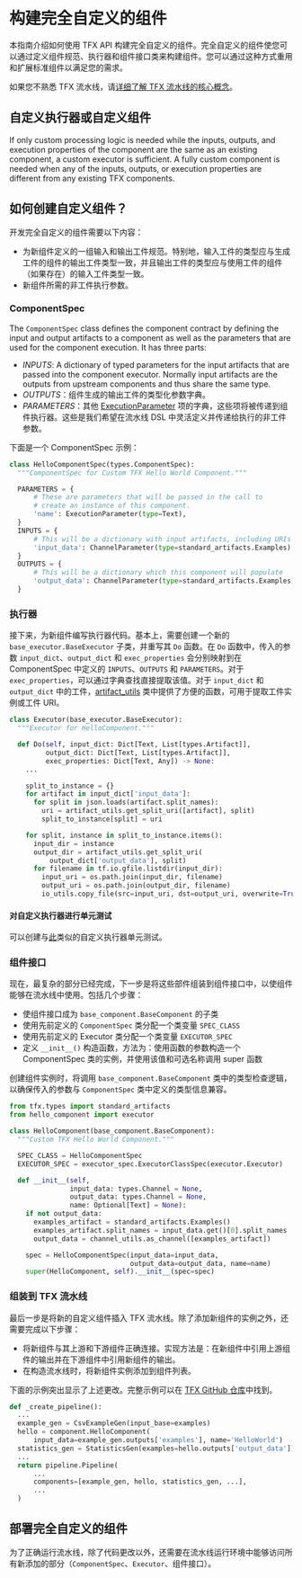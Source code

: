 # 构建完全自定义的组件

本指南介绍如何使用 TFX API 构建完全自定义的组件。完全自定义的组件使您可以通过定义组件规范、执行器和组件接口类来构建组件。您可以通过这种方式重用和扩展标准组件以满足您的需求。

如果您不熟悉 TFX 流水线，请[详细了解 TFX 流水线的核心概念](understanding_tfx_pipelines)。

## 自定义执行器或自定义组件

If only custom processing logic is needed while the inputs, outputs, and execution properties of the component are the same as an existing component, a custom executor is sufficient. A fully custom component is needed when any of the inputs, outputs, or execution properties are different from any existing TFX components.

## 如何创建自定义组件？

开发完全自定义的组件需要以下内容：

- 为新组件定义的一组输入和输出工件规范。特别地，输入工件的类型应与生成工件的组件的输出工件类型一致，并且输出工件的类型应与使用工件的组件（如果存在）的输入工件类型一致。
- 新组件所需的非工件执行参数。

### ComponentSpec

The `ComponentSpec` class defines the component contract by defining the input and output artifacts to a component as well as the parameters that are used for the component execution. It has three parts:

- *INPUTS*: A dictionary of typed parameters for the input artifacts that are passed into the component executor. Normally input artifacts are the outputs from upstream components and thus share the same type.
- *OUTPUTS*：组件生成的输出工件的类型化参数字典。
- *PARAMETERS*：其他 [ExecutionParameter](https://github.com/tensorflow/tfx/blob/54aa6fbec6bffafa8352fe51b11251b1e44a2bf1/tfx/types/component_spec.py#L274) 项的字典，这些项将被传递到组件执行器。这些是我们希望在流水线 DSL 中灵活定义并传递给执行的非工件参数。

下面是一个 ComponentSpec 示例：

```python
class HelloComponentSpec(types.ComponentSpec):
  """ComponentSpec for Custom TFX Hello World Component."""

  PARAMETERS = {
      # These are parameters that will be passed in the call to
      # create an instance of this component.
      'name': ExecutionParameter(type=Text),
  }
  INPUTS = {
      # This will be a dictionary with input artifacts, including URIs
      'input_data': ChannelParameter(type=standard_artifacts.Examples),
  }
  OUTPUTS = {
      # This will be a dictionary which this component will populate
      'output_data': ChannelParameter(type=standard_artifacts.Examples),
  }
```

### 执行器

接下来，为新组件编写执行器代码。基本上，需要创建一个新的 `base_executor.BaseExecutor` 子类，并重写其 `Do` 函数。在 `Do` 函数中，传入的参数 `input_dict`、`output_dict` 和 `exec_properties` 会分别映射到在 ComponentSpec 中定义的 `INPUTS`、`OUTPUTS` 和 `PARAMETERS`。对于 `exec_properties`，可以通过字典查找直接提取该值。对于 `input_dict` 和 `output_dict` 中的工件，[artifact_utils](https://github.com/tensorflow/tfx/blob/41823f91dbdcb93195225a538968a80ba4bb1f55/tfx/types/artifact_utils.py) 类中提供了方便的函数，可用于提取工件实例或工件 URI。

```python
class Executor(base_executor.BaseExecutor):
  """Executor for HelloComponent."""

  def Do(self, input_dict: Dict[Text, List[types.Artifact]],
         output_dict: Dict[Text, List[types.Artifact]],
         exec_properties: Dict[Text, Any]) -> None:
    ...

    split_to_instance = {}
    for artifact in input_dict['input_data']:
      for split in json.loads(artifact.split_names):
        uri = artifact_utils.get_split_uri([artifact], split)
        split_to_instance[split] = uri

    for split, instance in split_to_instance.items():
      input_dir = instance
      output_dir = artifact_utils.get_split_uri(
          output_dict['output_data'], split)
      for filename in tf.io.gfile.listdir(input_dir):
        input_uri = os.path.join(input_dir, filename)
        output_uri = os.path.join(output_dir, filename)
        io_utils.copy_file(src=input_uri, dst=output_uri, overwrite=True)
```

#### 对自定义执行器进行单元测试

可以创建与[此](https://github.com/tensorflow/tfx/blob/r0.15/tfx/components/transform/executor_test.py)类似的自定义执行器单元测试。

### 组件接口

现在，最复杂的部分已经完成，下一步是将这些部件组装到组件接口中，以使组件能够在流水线中使用。包括几个步骤：

- 使组件接口成为 `base_component.BaseComponent` 的子类
- 使用先前定义的 `ComponentSpec` 类分配一个类变量 `SPEC_CLASS`
- 使用先前定义的 Executor 类分配一个类变量 `EXECUTOR_SPEC`
- 定义 `__init__()` 构造函数，方法为：使用函数的参数构造一个 ComponentSpec 类的实例，并使用该值和可选名称调用 super 函数

创建组件实例时，将调用 `base_component.BaseComponent` 类中的类型检查逻辑，以确保传入的参数与 `ComponentSpec` 类中定义的类型信息兼容。

```python
from tfx.types import standard_artifacts
from hello_component import executor

class HelloComponent(base_component.BaseComponent):
  """Custom TFX Hello World Component."""

  SPEC_CLASS = HelloComponentSpec
  EXECUTOR_SPEC = executor_spec.ExecutorClassSpec(executor.Executor)

  def __init__(self,
               input_data: types.Channel = None,
               output_data: types.Channel = None,
               name: Optional[Text] = None):
    if not output_data:
      examples_artifact = standard_artifacts.Examples()
      examples_artifact.split_names = input_data.get()[0].split_names
      output_data = channel_utils.as_channel([examples_artifact])

    spec = HelloComponentSpec(input_data=input_data,
                              output_data=output_data, name=name)
    super(HelloComponent, self).__init__(spec=spec)
```

### 组装到 TFX 流水线

最后一步是将新的自定义组件插入 TFX 流水线。除了添加新组件的实例之外，还需要完成以下步骤：

- 将新组件与其上游和下游组件正确连接。实现方法是：在新组件中引用上游组件的输出并在下游组件中引用新组件的输出。
- 在构造流水线时，将新组件实例添加到组件列表。

下面的示例突出显示了上述更改。完整示例可以在 [TFX GitHub 仓库](https://github.com/tensorflow/tfx/tree/master/tfx/examples/custom_components/hello_world)中找到。

```python
def _create_pipeline():
  ...
  example_gen = CsvExampleGen(input_base=examples)
  hello = component.HelloComponent(
      input_data=example_gen.outputs['examples'], name='HelloWorld')
  statistics_gen = StatisticsGen(examples=hello.outputs['output_data'])
  ...
  return pipeline.Pipeline(
      ...
      components=[example_gen, hello, statistics_gen, ...],
      ...
  )
```

## 部署完全自定义的组件

为了正确运行流水线，除了代码更改以外，还需要在流水线运行环境中能够访问所有新添加的部分（`ComponentSpec`、`Executor`、组件接口）。
